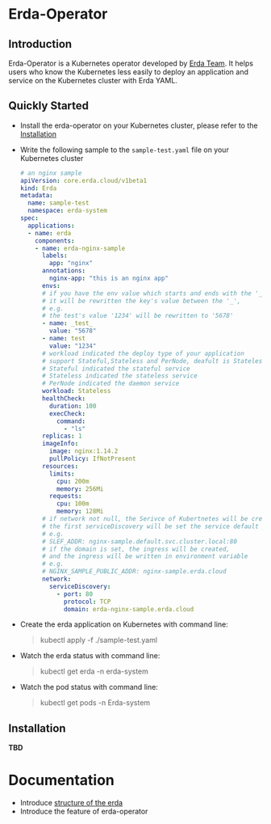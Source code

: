 # Erda-Operator

## Introduction

Erda-Operator is a Kubernetes operator developed by [Erda Team](https://github.com/erda-project/erda). It helps users who know the Kubernetes less easily to deploy an application and service on the Kubernetes cluster with Erda YAML.



## Quickly Started

- Install the erda-operator on your Kubernetes cluster, please refer to the [Installation](#installation)

- Write the following sample to the `sample-test.yaml` file on your Kubernetes cluster

  ```yaml
  # an nginx sample
  apiVersion: core.erda.cloud/v1beta1
  kind: Erda
  metadata:
    name: sample-test
    namespace: erda-system
  spec:
    applications:
    - name: erda
      components:
      - name: erda-nginx-sample
        labels:
          app: "nginx"
        annotations:
          nginx-app: "this is an nginx app"
        envs:
        # if you have the env value which starts and ends with the '_' symbol,
        # it will be rewritten the key's value between the '_', 
        # e.g.
        # the test's value '1234' will be rewritten to '5678'
        - name: _test_
          value: "5678"
        - name: test
          value: "1234"
        # workload indicated the deploy type of your application
        # support Stateful,Stateless and PerNode, deafult is Stateless
        # Stateful indicated the stateful service
        # Stateless indicated the stateless service
        # PerNode indicated the daemon service
        workload: Stateless
        healthCheck:
          duration: 100
          execCheck:
            command:
              - "ls"
        replicas: 1
        imageInfo:
          image: nginx:1.14.2
          pullPolicy: IfNotPresent
        resources:
          limits:
            cpu: 200m
            memory: 256Mi
          requests:
            cpu: 100m
            memory: 128Mi
        # if network not null, the Serivce of Kubertnetes will be created
        # the first serviceDiscovery will be set the service default port and it will be written in env
        # e.g.
        # SLEF_ADDR: nginx-sample.default.svc.cluster.local:80
        # if the domain is set, the ingress will be created,
        # and the ingress will be written in environment variable
        # e.g.
        # NGINX_SAMPLE_PUBLIC_ADDR: nginx-sample.erda.cloud
        network:
          serviceDiscovery:
            - port: 80
              protocol: TCP
              domain: erda-nginx-sample.erda.cloud
  ```

- Create the erda application on Kubernetes with command line:

  > kubectl apply -f ./sample-test.yaml

- Watch the erda status with command line:

  > kubectl get erda -n erda-system

- Watch the pod status with command line:

  > kubectl get pods -n Erda-system



## Installation

**TBD**



# Documentation

- Introduce [structure of the erda](./docs/structure_v1beta1.md)
- Introduce the feature of erda-operator
